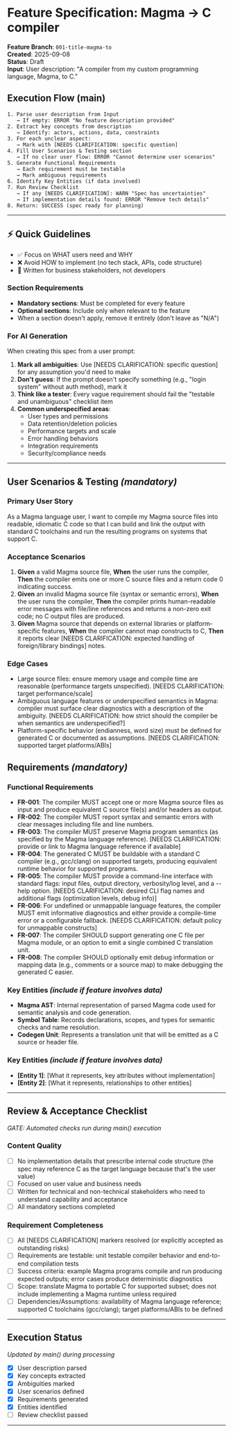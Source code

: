 # Feature Specification: Magma → C compiler

**Feature Branch**: `001-title-magma-to`  
**Created**: 2025-09-08  
**Status**: Draft  
**Input**: User description: "A compiler from my custom programming language, Magma, to C."

## Execution Flow (main)
```
1. Parse user description from Input
   → If empty: ERROR "No feature description provided"
2. Extract key concepts from description
   → Identify: actors, actions, data, constraints
3. For each unclear aspect:
   → Mark with [NEEDS CLARIFICATION: specific question]
4. Fill User Scenarios & Testing section
   → If no clear user flow: ERROR "Cannot determine user scenarios"
5. Generate Functional Requirements
   → Each requirement must be testable
   → Mark ambiguous requirements
6. Identify Key Entities (if data involved)
7. Run Review Checklist
   → If any [NEEDS CLARIFICATION]: WARN "Spec has uncertainties"
   → If implementation details found: ERROR "Remove tech details"
8. Return: SUCCESS (spec ready for planning)
```

---

## ⚡ Quick Guidelines
- ✅ Focus on WHAT users need and WHY
- ❌ Avoid HOW to implement (no tech stack, APIs, code structure)
- 👥 Written for business stakeholders, not developers

### Section Requirements
- **Mandatory sections**: Must be completed for every feature
- **Optional sections**: Include only when relevant to the feature
- When a section doesn't apply, remove it entirely (don't leave as "N/A")

### For AI Generation
When creating this spec from a user prompt:
1. **Mark all ambiguities**: Use [NEEDS CLARIFICATION: specific question] for any assumption you'd need to make
2. **Don't guess**: If the prompt doesn't specify something (e.g., "login system" without auth method), mark it
3. **Think like a tester**: Every vague requirement should fail the "testable and unambiguous" checklist item
4. **Common underspecified areas**:
   - User types and permissions
   - Data retention/deletion policies  
   - Performance targets and scale
   - Error handling behaviors
   - Integration requirements
   - Security/compliance needs

---

## User Scenarios & Testing *(mandatory)*

### Primary User Story
As a Magma language user, I want to compile my Magma source files into readable, idiomatic C code so that I can build and link the output with standard C toolchains and run the resulting programs on systems that support C.

### Acceptance Scenarios
1. **Given** a valid Magma source file, **When** the user runs the compiler, **Then** the compiler emits one or more C source files and a return code 0 indicating success.
2. **Given** an invalid Magma source file (syntax or semantic errors), **When** the user runs the compiler, **Then** the compiler prints human-readable error messages with file/line references and returns a non-zero exit code; no C output files are produced.
3. **Given** Magma source that depends on external libraries or platform-specific features, **When** the compiler cannot map constructs to C, **Then** it reports clear [NEEDS CLARIFICATION: expected handling of foreign/library bindings] notes.

### Edge Cases
- Large source files: ensure memory usage and compile time are reasonable (performance targets unspecified). [NEEDS CLARIFICATION: target performance/scale]
- Ambiguous language features or underspecified semantics in Magma: compiler must surface clear diagnostics with a description of the ambiguity. [NEEDS CLARIFICATION: how strict should the compiler be when semantics are underspecified?]
- Platform-specific behavior (endianness, word size) must be defined for generated C or documented as assumptions. [NEEDS CLARIFICATION: supported target platforms/ABIs]

## Requirements *(mandatory)*

### Functional Requirements
- **FR-001**: The compiler MUST accept one or more Magma source files as input and produce equivalent C source file(s) and/or headers as output.
- **FR-002**: The compiler MUST report syntax and semantic errors with clear messages including file and line numbers.
- **FR-003**: The compiler MUST preserve Magma program semantics (as specified by the Magma language reference). [NEEDS CLARIFICATION: provide or link to Magma language reference if available]
- **FR-004**: The generated C MUST be buildable with a standard C compiler (e.g., gcc/clang) on supported targets, producing equivalent runtime behavior for supported programs.
- **FR-005**: The compiler MUST provide a command-line interface with standard flags: input files, output directory, verbosity/log level, and a --help option. [NEEDS CLARIFICATION: desired CLI flag names and additional flags (optimization levels, debug info)]
- **FR-006**: For undefined or unmappable language features, the compiler MUST emit informative diagnostics and either provide a compile-time error or a configurable fallback. [NEEDS CLARIFICATION: default policy for unmappable constructs]
- **FR-007**: The compiler SHOULD support generating one C file per Magma module, or an option to emit a single combined C translation unit.
- **FR-008**: The compiler SHOULD optionally emit debug information or mapping data (e.g., comments or a source map) to make debugging the generated C easier.

### Key Entities *(include if feature involves data)*
- **Magma AST**: Internal representation of parsed Magma code used for semantic analysis and code generation.
- **Symbol Table**: Records declarations, scopes, and types for semantic checks and name resolution.
- **Codegen Unit**: Represents a translation unit that will be emitted as a C source or header file.

### Key Entities *(include if feature involves data)*
- **[Entity 1]**: [What it represents, key attributes without implementation]
- **[Entity 2]**: [What it represents, relationships to other entities]

---


## Review & Acceptance Checklist
*GATE: Automated checks run during main() execution*

### Content Quality
- [ ] No implementation details that prescribe internal code structure (the spec may reference C as the target language because that's the user value)
- [ ] Focused on user value and business needs
- [ ] Written for technical and non-technical stakeholders who need to understand capability and acceptance
- [ ] All mandatory sections completed

### Requirement Completeness
- [ ] All [NEEDS CLARIFICATION] markers resolved (or explicitly accepted as outstanding risks)
- [ ] Requirements are testable: unit testable compiler behavior and end-to-end compilation tests
- [ ] Success criteria: example Magma programs compile and run producing expected outputs; error cases produce deterministic diagnostics
- [ ] Scope: translate Magma to portable C for supported subset; does not include implementing a Magma runtime unless required
- [ ] Dependencies/Assumptions: availability of Magma language reference; supported C toolchains (gcc/clang); target platforms/ABIs to be defined

---

## Execution Status
*Updated by main() during processing*

- [x] User description parsed
- [x] Key concepts extracted
- [x] Ambiguities marked
- [x] User scenarios defined
- [x] Requirements generated
- [x] Entities identified
- [ ] Review checklist passed

---
